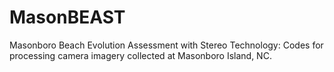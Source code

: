# MasonBEAST
Masonboro Beach Evolution Assessment with Stereo Technology: Codes for processing camera imagery collected at Masonboro Island, NC.
